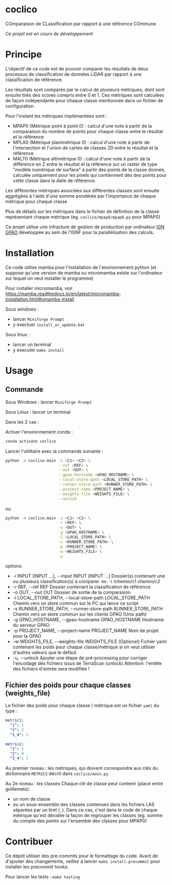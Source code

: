 # coclico

COmparaison de CLassIfication par rapport à une référence COmmune

*Ce projet est en cours de développement*

# Principe

L'objectif de ce code est de pouvoir comparer les résultats de deux processus de classification de données LiDAR
par rapport à une classification de référence.

Les résultats sont comparés par le calcul de plusieurs métriques, dont sont ensuite tirés des scores compris entre
0 et 1. Ces métriques sont calculées de façon indépendante pour chaque classe mentionnée dans un fichier de
configuration.

Pour l'instant les métriques implémentées sont :
* MPAP0 (Métrique point à point 0) : calcul d'une note à partir de la comparaison du nombre de points pour chaque classe
entre le résultat et la référence
* MPLA0 (Métrique planimétrique 0) : calcul d'une note à partir de l'intersection et l'union de cartes de classes 2D
entre le résultat et la référence
* MALT0 (Métrique altimétrique 0) : calcul d'une note à partir de la différence en Z entre le résultat et la référence
sur un raster de type "modèle numérique de surface" à partir des points de la classe donnée, calculée uniquement pour
les pixels qui contiennent des des points pour cette classe dans la dalle de référence.

Les différentes métriques associées aux différentes classes sont ensuite aggrégées à l'aide d'une somme pondérée par
l'importance de chaque métrique pour chaque classe

Plus de détails sur les métriques dans le fichier de définition de la classe représentant chaque métrique
(eg. `coclico/mpap0/mpap0.py` pour MPAP0)

Ce projet utilise une infracture de gestion de production par ordinateur [IGN GPAO](https://github.com/ign-gpao)
développée au sein de l'IGNF pour la parallélisation des calculs.


# Installation

Ce code utilise mamba pour l'installation de l'environnement python (et suppose qu'une version de mamba ou micromamba
existe sur l'ordinateur sur lequel on veut installer le programme)

Pour installer micromamba, voir https://mamba.readthedocs.io/en/latest/micromamba-installation.html#umamba-install

Sous windows :
* lancer `Miniforge Prompt`
* y exectuer `install_or_update.bat`

Sous linux :
* lancer un terminal
* y executer `make install`

# Usage

## Commande

Sous Windows : lancer `Miniforge Prompt`

Sous Linux : lancer un terminal

Dans les 2 cas :

Activer l'environnement conda :
```bash
conda activate coclico
```

Lancer l'utilitaire avec la commande suivante :

```bash
python -m coclico.main -i <C1> <C2> \
                       --ref <REF> \
                       --out <OUT> \
                       --gpao-hostname <GPAO_HOSTNAME> \
                       --local-store-path <LOCAL_STORE_PATH> \
                       --runner-store-path <RUNNER_STORE_PATH> \
                       --project-name <PROJECT_NAME> \
                       --weights-file <WEIGHTS_FILE> \
                       --unlock
```

ou

```bash
python -m coclico.main -i <C1> <C2> \
                       -r <REF> \
                       -o <OUT> \
                       -g <GPAO_HOSTNAME> \
                       -l <LOCAL_STORE_PATH> \
                       -s <RUNNER_STORE_PATH> \
                       -p <PROJECT_NAME> \
                       -w <WEIGHTS_FILE> \
                       -u
```

options:
*  -i INPUT [INPUT ...], --input INPUT [INPUT ...]
                        Dossier(s) contenant une ou plusieurs classification(s) à comparer. ex: -i
                        /chemin/c1 chemin/c2
*  -r REF, --ref REF     Dossier contenant la classification de référence
*  -o OUT, --out OUT     Dossier de sortie de la comparaison
*  -l LOCAL_STORE_PATH, --local-store-path LOCAL_STORE_PATH
                        Chemin vers un store commun sur le PC qui lance ce script
*  -s RUNNER_STORE_PATH, --runner-store-path RUNNER_STORE_PATH
                        Chemin vers un store commun sur les clients GPAO (Unix path)
*  -g GPAO_HOSTNAME, --gpao-hostname GPAO_HOSTNAME
                        Hostname du serveur GPAO
*  -p PROJECT_NAME, --project-name PROJECT_NAME
                        Nom de projet pour la GPAO
*  -w WEIGHTS_FILE, --weights-file WEIGHTS_FILE
                        (Optionel) Fichier yaml contenant les poids pour chaque classe/métrique si on
                        veut utiliser d'autres valeurs que le défaut
*  -u, --unlock         Ajouter une étape de pré-processing pour corriger l'encodage des fichiers issus de TerraScan (unlock)
                        Attention: l'entête des fichiers d'entrée sera modifiée !



## Fichier des poids pour chaque classes (weights_file)

Le fichier des poids pour chaque classe / métrique est un fichier `yaml` du type :

```yaml
metric1:
  "1": 1
  "2": 2
  "3_4": 2

metric2:
  "1": 1
  "2": 0
  "3_4": 2
```

Au premier niveau : les métriques, qui doivent correspondre aux clés du dictionnaire `METRICS`
décrit dans `coclico/main.py`

Au 2e niveau : les classes
Chaque clé de classe peut contenir (placé entre guillemets):
* un nom de classe
* ou un sous-ensemble des classes contenues dans les fichiers LAS séparées par un tiret (`_`).
Dans ce cas, c'est dans le code de chaque métrique qu'est décidée la façon de regrouper les classes
(eg. somme du compte des points sur l'ensemble des classes pour MPAP0)

# Contribuer

Ce dépôt utiliser des pre-commits pour le formattage du code.
Avant de d'ajouter des changements, veillez à lancer `make install-precommit` pour installer les precommit hooks.

Pour lancer les tests : `make testing`